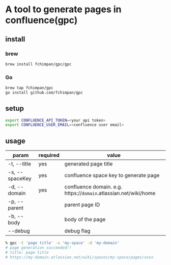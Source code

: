 # A tool to generate pages in confluence(gpc)

## install

### brew

```bash
brew install fchimpan/gpc/gpc
```

### Go
```bash
brew tap fchimpan/gpc
go install github.com/fchimpan/gpc
```

## setup

```bash
export CONFLUENCE_API_TOKEN=<your api token>
export CONFLUENCE_USER_EMAIL=<confluence user email>
```

## usage

| param          | required | value                                                            | 
| -------------- | -------- | ---------------------------------------------------------------- | 
| -t, --title    | yes      | generated page title                                             | 
| -s, --spaceKey | yes      | confluence space key to generate page                            | 
| -d, --domain   | yes      | confluence domain. e.g. https://`domain`.atlassian.net/wiki/home | 
| -p, --parent   |          | parent page ID                                                   | 
| -b, --body     |          | body of the page                                                 | 
| --debug        |          | debug flag                                                       | 

```bash
% gpc -t 'page title' -s 'my-space' -d 'my-domain'                         
# page generation succeeded!!
# title: page title
# https://my-domain.atlassian.net/wiki/spaces/my-space/pages/xxxx
```
